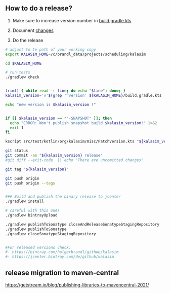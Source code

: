 ## How to do a release?

1. Make sure to increase version number in [build.gradle.kts](../build.gradle.kts)

2. Document [changes](../CHANGES.md)

3. Do the release
```bash
# adjust to te path of your working copy
export KALASIM_HOME=/c/brandl_data/projects/scheduling/kalasim

cd $KALASIM_HOME

# run tests
./gradlew check


trim() { while read -r line; do echo "$line"; done; }
kalasim_version='v'$(grep '^version' ${KALASIM_HOME}/build.gradle.kts | cut -f3 -d' ' | tr -d '"' | trim)

echo "new version is $kalasim_version !"


if [[ $kalasim_version == *"-SNAPSHOT" ]]; then
  echo "ERROR: Won't publish snapshot build $kalasim_version!" 1>&2
  exit 1
fi

kscript src/test/kotlin/org/kalasim/misc/PatchVersion.kts "${kalasim_version:1}"

git status
git commit -am "${kalasim_version} release"
#git diff --exit-code  || echo "There are uncomitted changes"

git tag "${kalasim_version}"

git push origin 
git push origin --tags


### Build and publish the binary release to jcenter
./gradlew install

# careful with this one!
./gradlew bintrayUpload

./gradlew publishToSonatype closeAndReleaseSonatypeStagingRepository
./gradlew publishToSonatype 
./gradlew closeSonatypeStagingRepository 


#For released versions check:
#- https://bintray.com/holgerbrandl/github/kalasim
#- https://jcenter.bintray.com/de/github/kalasim
```


## release migration to maven-central

https://getstream.io/blog/publishing-libraries-to-mavencentral-2021/